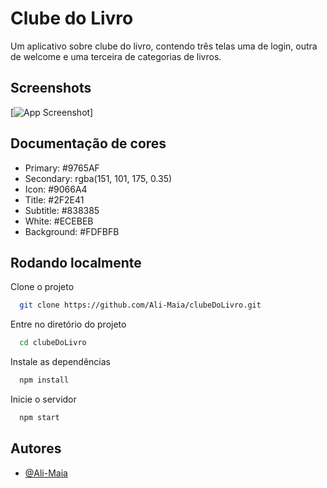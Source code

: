 # Clube do Livro

Um aplicativo sobre clube do livro, contendo três telas uma de login, outra de welcome e uma terceira de categorias de livros.

## Screenshots

[![App Screenshot](https://i.im.ge/2023/07/05/0zjek4.Desktop-1-1.png)]

## Documentação de cores

- Primary: #9765AF
- Secondary: rgba(151, 101, 175, 0.35)
- Icon: #9066A4
- Title: #2F2E41
- Subtitle: #838385
- White: #ECEBEB
- Background: #FDFBFB

## Rodando localmente

Clone o projeto

```bash
  git clone https://github.com/Ali-Maia/clubeDoLivro.git
```

Entre no diretório do projeto

```bash
  cd clubeDoLivro
```

Instale as dependências

```bash
  npm install
```

Inicie o servidor

```bash
  npm start
```

## Autores

- [@Ali-Maia](https://www.github.com/Ali-Maia)
